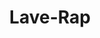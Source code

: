 ---
title: "Lave-Rap"
url: /ciudad-autonoma-de-buenos-aires/lave-rap-avenida-santa-fe/
shop: lavandería
---